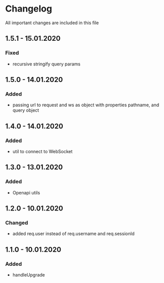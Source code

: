 # Changelog
All important changes are included in this file
## 1.5.1 - 15.01.2020
### Fixed
- recursive stringify query params
## 1.5.0 - 14.01.2020
### Added
- passing url to request and ws as object with properties pathname, and query object
## 1.4.0 - 14.01.2020
### Added
- util to connect to WebSocket
## 1.3.0 - 13.01.2020
### Added
- Openapi utils
## 1.2.0 - 10.01.2020
### Changed
- added req.user instead of req.username and req.sessionId
## 1.1.0 - 10.01.2020
### Added
- handleUpgrade
